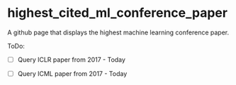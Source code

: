 # highest_cited_ml_conference_paper
A github page that displays the highest machine learning conference paper.


ToDo:

- [ ] Query ICLR paper from 2017 - Today
- [ ] Query ICML paper from 2017 - Today


